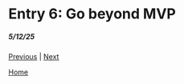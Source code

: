 # Entry 6: Go beyond MVP
##### 5/12/25

###

[Previous](entry05.md) | [Next](entry07.md)

[Home](../README.md)
